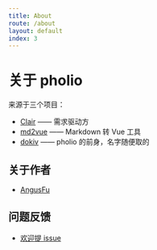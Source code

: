 ```yaml
---
title: About
route: /about
layout: default
index: 3
---
```


# 关于 pholio

<github-badge></github-badge>

来源于三个项目：

- [Clair](https://github.com/clair-design/clair) —— 需求驱动方
- [md2vue](https://github.com/AngusFu/md2vue/) —— Markdown 转 Vue 工具
- [dokiv](https://github.com/AngusFu/dokiv/)   —— pholio 的前身，名字随便取的

## 关于作者

- [AngusFu](https://github.com/AngusFu)

## 问题反馈

- [欢迎提 issue](https://github.com/clair-design/pholio/issues)
